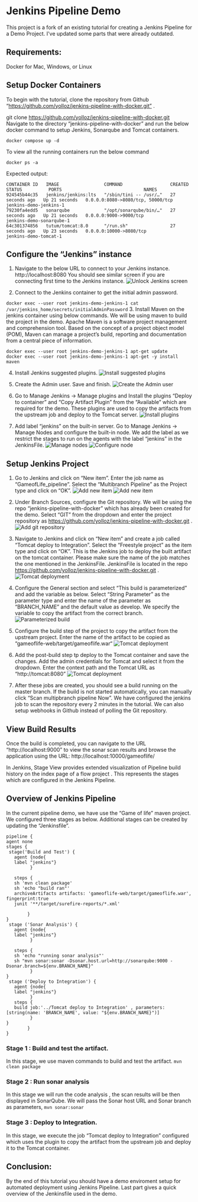 # Jenkins Pipeline Demo

This project is a fork of an existing tutorial for creating a Jenkins Pipeline for a Demo Project. I've updated some parts that were already outdated.

## Requirements:

Docker for Mac, Windows, or Linux

## Setup Docker Containers
To begin with the tutorial, clone the repository from Github “https://github.com/yolloz/jenkins-pipeline-with-docker.git” .

git clone https://github.com/yolloz/jenkins-pipeline-with-docker.git
Navigate to the directory “jenkins-pipeline-with-docker” and run the below docker command to setup Jenkins, Sonarqube and Tomcat containers.

```docker compose up -d```

To view all the running containers run the below command

```docker ps -a```

Expected output:
```
CONTAINER ID   IMAGE                 COMMAND                  CREATED          STATUS          PORTS                               NAMES
924545b44c35   jenkins/jenkins:lts   "/sbin/tini -- /usr/…"   27 seconds ago   Up 21 seconds   0.0.0.0:8080->8080/tcp, 50000/tcp   jenkins-demo-jenkins-1
79230fa4edd5   sonarqube             "/opt/sonarqube/bin/…"   27 seconds ago   Up 21 seconds   0.0.0.0:9000->9000/tcp              jenkins-demo-sonarqube-1
64c301374856   tutum/tomcat:8.0      "/run.sh"                27 seconds ago   Up 23 seconds   0.0.0.0:10000->8080/tcp             jenkins-demo-tomcat-1
```

## Configure the “Jenkins” instance

1. Navigate to the below URL to connect to your Jenkins instance.
http://localhost:8080
You should see similar screen if you are connecting first time to the Jenkins instance.
![Unlock Jenkins screen](images/unlockJenkins.PNG "Unlock Jenkins screen")


2. Connect to the Jenkins container to get the initial admin password.

```docker exec --user root jenkins-demo-jenkins-1 cat /var/jenkins_home/secrets/initialAdminPassword```
3. Install Maven on the jenkins container using below commands. We will be using maven to build the project in the demo. Apache Maven is a software project management and comprehension tool. Based on the concept of a project object model (POM), Maven can manage a project’s build, reporting and documentation from a central piece of information.
```
docker exec --user root jenkins-demo-jenkins-1 apt-get update
docker exec --user root jenkins-demo-jenkins-1 apt-get -y install maven
```
4. Install Jenkins suggested plugins.
![Install suggested plugins](images/installSuggestedPlugins.PNG "Install suggested plugins")

5. Create the Admin user. Save and finish.
![Create the Admin user](images/createAdmin.PNG "Create the Admin user")

6. Go to Manage Jenkins → Manage plugins and Install the plugins “Deploy to container” and  “Copy Artifact Plugin” from the “Available” which are required for the demo. These plugins are used to copy the artifacts from the upstream job and deploy to the Tomcat server.
![Install plugins](images/installPlugins.PNG "Install plugins")

7. Add label “jenkins” on the built-in server.  Go to Manage Jenkins → Manage Nodes and configure the built-in node. We add the label as we restrict the stages to run on the agents with the label “jenkins” in the JenkinsFile.
![Manage nodes](images/manageNodes.PNG "Manage nodes")
![Configure node](images/nodeConfiguration.PNG "Configure node")


## Setup Jenkins Project

1. Go to Jenkins and click on “New item”. Enter the job name as  “GameofLife_pipeline”. Select the “Multibranch Pipeline” as the Project type and click on “OK”.
![Add new item](images/newItem.PNG "Add new item")
![Add new item](images/newItem2.PNG "Add new item")

 2. Under Branch Sources, configure the Git repository. We will be using the repo “jenkins-pipeline-with-docker” which has already been created for the demo.  Select “GIT” from the dropdown and enter the project repository as https://github.com/yolloz/jenkins-pipeline-with-docker.git . 
![Add git repository](images/gitRepo.PNG "Add git repository")

3. Navigate to Jenkins and click on “New item” and create a job called “Tomcat deploy to Integration”.  Select the “Freestyle project” as the item type and click on “OK”. This is the Jenkins job to deploy the built artifact on the tomcat container. Please make sure the name of the job matches the one mentioned in the JenkinsFile. JenkinsFile is located in the repo https://github.com/yolloz/jenkins-pipeline-with-docker.git . 
![Tomcat deployment](images/tomcatDeploy.PNG "Tomcat deployment")

4. Configure the General section and select “This build is parameterized” and add the variable as below. Select “String Parameter” as the parameter type and enter the name of the parameter as “BRANCH_NAME” and the default value as develop. We specify the  variable to copy the artifact from the correct branch.
![Parameterized build](images/pipelineParameter.PNG "Parameterized build")

5. Configure the build step of the project to copy the artifact from the upstream project. Enter the name of the artifact to be copied as “gameoflife-web/target/gameoflife.war“
![Tomcat deployment](images/tomcatDeploy2.PNG "Tomcat deployment")


6. Add the post-build step tp deploy to the Tomcat container and save the changes. Add the admin credentials for Tomcat and select it from the dropdown. Enter the context path and the Tomcat URL as “http://tomcat:8080” 
![Tomcat deployment](images/tomcatDeploy3.PNG "Tomcat deployment")

7. After these jobs are created, you should see a build running on the master branch. If the build is not started automatically, you can manually click “Scan multipbranch pipeline Now”. We have configured the jenkins job to scan the  repository every 2 minutes in the tutorial. We can also setup webhooks in Github instead of polling the Git repository. 



## View Build Results

Once the build is completed, you can navigate to the URL “http://localhost:9000” to view the sonar scan results and browse the application using the URL: http://localhost:10000/gameoflife/

In Jenkins, Stage View provides extended visualization of Pipeline build history on the index page of a flow project . This represents the stages which are configured in the Jenkins Pipeline.



## Overview of Jenkins Pipeline

In the current pipeline demo, we have use  the “Game of life” maven project. We configured three stages as below. Additional stages can be created by updating the “Jenkinsfile”.
```
pipeline {
agent none
stages {
 stage('Build and Test') {
   agent {node{
   label "jenkins"}
         }

   steps {
   sh 'mvn clean package'
   sh 'echo "build ran"'
   archiveArtifacts artifacts: 'gameoflife-web/target/gameoflife.war', fingerprint:true
   junit '**/target/surefire-reports/*.xml'

        }
}
 stage ('Sonar Analysis') {
   agent {node{
   label "jenkins"}
         }

   steps {
   sh 'echo "running sonar analysis"'
   sh "mvn sonar:sonar -Dsonar.host.url=http://sonarqube:9000 -Dsonar.branch=${env.BRANCH_NAME}"
         }
}
 stage ('Deploy to Integration') {
   agent {node{
   label "jenkins"}
         }
   steps {
   build job:'../Tomcat deploy to Integration' , parameters:[string(name: 'BRANCH_NAME', value: "${env.BRANCH_NAME}")]
         }
}
        }
}
```
### Stage 1 : Build and test the artifact.
In this stage, we use maven commands to build and test the artifact.
```mvn clean package```

### Stage 2 : Run sonar analysis 

In this stage we will run the code analysis , the scan results will be then displayed in SonarQube. We will pass the Sonar host URL and Sonar branch as parameters,
```mvn sonar:sonar```

### Stage 3 : Deploy to Integration.

In this stage, we execute the  job “Tomcat deploy to Integration” configured which uses the plugin to copy the artifact from the upstream job and deploy it to the Tomcat container. 

## Conclusion:
By the end of this tutorial you should have a demo enviroment setup for automated deployment using Jenkins Pipeline. Last part gives a quick overview of the Jenkinsfile used in the demo.